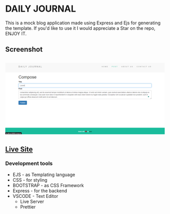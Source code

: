 # DAILY JOURNAL

This is a mock blog application made using Express and Ejs for generating the template. If you'd like to use it I would appreciate a Star on the repo, ENJOY IT.

## Screenshot

![Screenshot](./screenshot/Screenshot.png)
---
## [Live Site](https://azizzmoe.github.io/dailyjournal/)

### Development tools

- EJS - as Templating language
- CSS - for styling
- BOOTSTRAP - as CSS Framework
- Express - for the backend
- VSCODE - Text Editor
  - Live Server
  - Prettier
